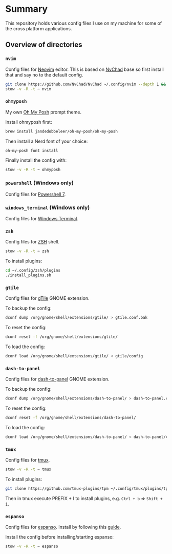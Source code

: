 # Summary

This repository holds various config files I use on my machine for some of the cross platform applications.

## Overview of directories

### `nvim`

Config files for [Neovim](https://neovim.io/) editor.
This is based on [NvChad](https://nvchad.com/) base so first install that and say no to the default config.

```bash
git clone https://github.com/NvChad/NvChad ~/.config/nvim --depth 1 && nvim
stow -v -R -t ~ nvim
```

### `ohmyposh`

My own [Oh My Posh](https://ohmyposh.dev/) prompt theme.

Install ohmyposh first:

```bash
brew install jandedobbeleer/oh-my-posh/oh-my-posh
```

Then install a Nerd font of your choice:

```bash
oh-my-posh font install
```

Finally install the config with:

```bash
stow -v -R -t ~ ohmyposh
```

### `powershell` (Windows only)

Config files for [Powershell 7](https://github.com/PowerShell/PowerShell).

### `windows_terminal` (Windows only)

Config files for [Windows Terminal](https://github.com/microsoft/terminal).

### `zsh`

Config files for [ZSH](https://zsh.sourceforge.io/) shell.

```bash
stow -v -R -t ~ zsh
```

To install plugins:

```bash
cd ~/.config/zsh/plugins
./install_plugins.sh
```

### `gtile`

Config files for [gTile](https://github.com/gTile/gTile) GNOME extension.

To backup the config:

```bash
dconf dump /org/gnome/shell/extensions/gtile/ > gtile.conf.bak
```

To reset the config:

```bash
dconf reset -f /org/gnome/shell/extensions/gtile/
```

To load the config:

```bash
dconf load /org/gnome/shell/extensions/gtile/ < gtile/config
```

### `dash-to-panel`

Config files for [dash-to-panel](https://github.com/home-sweet-gnome/dash-to-panel) GNOME extension.

To backup the config:

```bash
dconf dump /org/gnome/shell/extensions/dash-to-panel/ > dash-to-panel.conf.bak
```

To reset the config:

```bash
dconf reset -f /org/gnome/shell/extensions/dash-to-panel/
```

To load the config:

```bash
dconf load /org/gnome/shell/extensions/dash-to-panel/ < dash-to-panel/config
```

### `tmux`

Config files for [tmux](https://github.com/tmux/tmux).

```bash
stow -v -R -t ~ tmux
```

To install plugins:

```bash
git clone https://github.com/tmux-plugins/tpm ~/.config/tmux/plugins/tpm
```

Then in tmux execute PREFIX + I to install plugins, e.g. `Ctrl + b` => `Shift + i`.

### `espanso`

Config files for [espanso](https://github.com/espanso/espanso).
Install by following this [guide](https://espanso.org/install/).

Install the config before installing/starting espanso:

```bash
stow -v -R -t ~ espanso
```
